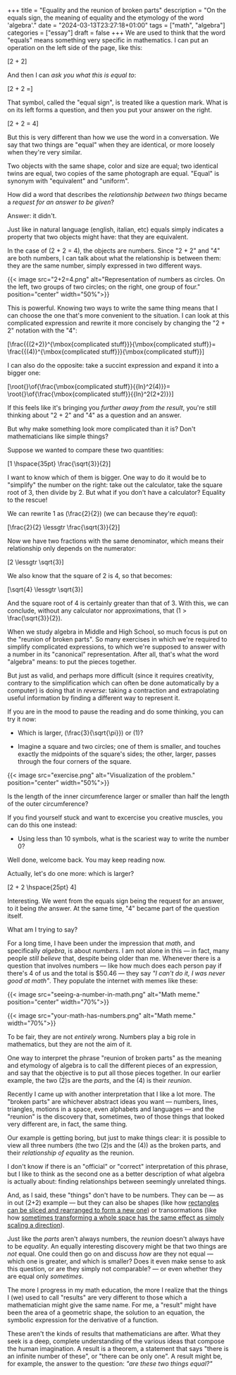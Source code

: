 +++
title = "Equality and the reunion of broken parts"
description = "On the equals sign, the meaning of equality and the etymology of the word 'algebra'."
date = "2024-03-13T23:27:18+01:00"
tags = ["math", "algebra"]
categories = ["essay"]
draft = false
+++
We are used to think that the word "equals" means something very specific in mathematics. I can put an operation on the left side of the page, like this:

\[2 + 2\]

And then I can _ask you what this is equal to_:

\[2 + 2 =\]

That symbol, called the "equal sign", is treated like a question mark. What is on its left forms a question, and then you put your answer on the right.

\[2 + 2 = 4\]

But this is very different than how we use the word in a conversation. We say that two things are "equal" when they are identical, or more loosely when they're very similar.

Two objects with the same shape, color and size are equal; two identical twins are equal, two copies of the same photograph are equal. "Equal" is synonym with "equivalent" and "uniform".

How did a word that describes the _relationship between two things_ became a _request for an answer to be given_?

Answer: it didn't.

Just like in natural language (english, italian, etc) equals simply indicates a property that two objects might have: that they are equivalent.

In the case of \(2 + 2 = 4\), the objects are numbers. Since "2 + 2" and "4" are both numbers, I can talk about what the relationship is between them: they are the same number, simply expressed in two different ways.

{{< image src="2+2=4.png" alt="Representation of numbers as circles. On the left, two groups of two circles; on the right, one group of four." position="center" width="50%">}}

This is powerful. Knowing two ways to write the same thing means that I can choose the one that's more convenient to the situation. I can look at this complicated expression and rewrite it more concisely by changing the "2 + 2" notation with the "4":

\[\frac{{(2+2)}^{\mbox{complicated stuff}}}{\mbox{complicated stuff}}=
  \frac{{(4)}^{\mbox{complicated stuff}}}{\mbox{complicated stuff}}\]

I can also do the opposite: take a succint expression and expand it into a bigger one:

\[\root{}\of{\frac{\mbox{complicated stuff}}{{ln}^2(4)}}=
  \root{}\of{\frac{\mbox{complicated stuff}}{{ln}^2(2+2)}}\]

If this feels like it's bringing you _further away from the result_, you're still thinking about "2 + 2" and "4" as a question and an answer.

But why make something look more complicated than it is? Don't mathematicians like simple things?

Suppose we wanted to compare these two quantities:

\[1 \hspace{35pt} \frac{\sqrt{3}}{2}\]

I want to know which of them is bigger. One way to do it would be to "simplify" the number on the right: take out the calculator, take the square root of 3, then divide by 2. But what if you don't have a calculator? Equality to the rescue!

We can rewrite 1 as \(\frac{2}{2}\) (we can because they're _equal_):

\[\frac{2}{2} \lessgtr \frac{\sqrt{3}}{2}\]

Now we have two fractions with the same denominator, which means their relationship only depends on the numerator:

\[2 \lessgtr \sqrt{3}\]

We also know that the square of 2 is 4, so that becomes:

\[\sqrt{4} \lessgtr \sqrt{3}\]

And the square root of 4 is certainly greater than that of 3. With this, we can conclude, without any calculator nor approximations, that \(1 > \frac{\sqrt{3}}{2}\).

When we study algebra in Middle and High School, so much focus is put on the "reunion of broken parts". So many exercises in which we're required to simplify complicated expressions, to which we're supposed to answer with a number in its "canonical" representation. After all, that's what the word "algebra" means: to put the pieces together.

But just as valid, and perhaps more difficult (since it requires creativity, contrary to the simplification which can often be done automatically by a computer) is doing that in _reverse_: taking a contraction and extrapolating useful information by finding a different way to represent it.

If you are in the mood to pause the reading and do some thinking, you can try it now:

- Which is larger, \(\frac{3}{\sqrt{\pi}}\) or \(1\)?

- Imagine a square and two circles; one of them is smaller, and touches exactly the midpoints of the square's sides; the other, larger, passes through the four corners of the square.

{{< image src="exercise.png" alt="Visualization of the problem." position="center" width="50%">}}

Is the length of the inner circumference larger or smaller than half the length of the outer circumference?

If you find yourself stuck and want to excercise you creative muscles, you can do this one instead:

- Using less than 10 symbols, what is the scariest way to write the number 0?

Well done, welcome back. You may keep reading now.

Actually, let's do one more: which is larger?

\[2 + 2 \hspace{25pt} 4\]

Interesting. We went from the equals sign being the request for an answer, to it being _the_ answer. At the same time, "4" became part of the question itself.

What am I trying to say?

For a long time, I have been under the impression that _math_, and specifically _algebra_, is about _numbers_. I am not alone in this — in fact, many people _still believe_ that, despite being older than me. Whenever there is a question that involves numbers — like how much does each person pay if there's 4 of us and the total is $50.46 — they say _"I can't do it, I was never good at math"_. They populate the internet with memes like these:

{{< image src="seeing-a-number-in-math.png" alt="Math meme." position="center" width="70%">}}

{{< image src="your-math-has-numbers.png" alt="Math meme." width="70%">}}

To be fair, they are not _entirely_ wrong. Numbers play a big role in mathematics, but they are not the aim of it.

One way to interpret the phrase "reunion of broken parts" as the meaning and etymology of algebra is to call the different pieces of an expression, and say that the objective is to put all those pieces together. In our earlier example, the two \(2\)s are the _parts_, and the \(4\) is their _reunion_.

Recently I came up with another interpretation that I like a lot more. The "broken parts" are whichever abstract ideas you want — numbers, lines, triangles, motions in a space, even alphabets and languages — and the "reunion" is the discovery that, sometimes, two of those things that looked very different are, in fact, the same thing.

Our example is getting boring, but just to make things clear: it is possible to view all three numbers (the two \(2\)s and the \(4\)) as the broken parts, and their _relationship of equality_ as the reunion.

I don't know if there is an "official" or "correct" interpretation of this phrase, but I like to think as the second one as a better description of what algebra is actually about: finding relationships between seemingly unrelated things.

And, as I said, these "things" don't have to be numbers. They can be — as in out \(2+2\) example — but they can also be shapes (like how [rectangles can be sliced and rearranged to form a new one](https://emanuelerovini.wordpress.com/2023/10/18/intuition-for-factorization/)) or transormations (like how [sometimes transforming a whole space has the same effect as simply scaling a direction](https://www.youtube.com/watch?v=PFDu9oVAE-g)).

Just like the _parts_ aren't always numbers, the _reunion_ doesn't always have to be _equality_. An equally interesting discovery might be that two things are _not_ equal. One could then go on and discuss _how_ are they not equal — which one is greater, and which is smaller? Does it even make sense to ask this question, or are they simply not comparable? — or even whether they are equal only _sometimes_.

The more I progress in my math education, the more I realize that the things I (we) used to call "results" are very different to those which a mathematician might give the same name. For me, a "result" might have been the area of a geometric shape, the solution to an equation, the symbolic expression for the derivative of a function.

These aren't the kinds of results that mathematicians are after. What they seek is a deep, complete understanding of the various ideas that compose the human imagination. A result is a theorem, a statement that says "there is an infinite number of these", or "there can be only one". A result might be, for example, the answer to the question: _"are these two things equal?"_
